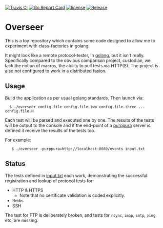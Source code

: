 [![Travis CI](https://img.shields.io/travis/skx/overseer/master.svg?style=flat-square)](https://travis-ci.org/skx/overseer)
[![Go Report Card](https://goreportcard.com/badge/github.com/skx/overseer)](https://goreportcard.com/report/github.com/skx/overseer)
[![license](https://img.shields.io/github/license/skx/overseer.svg)](https://github.com/skx/overseer/blob/master/LICENSE)
[![Release](https://img.shields.io/github/release/skx/overseer.svg)](https://github.com/skx/overseer/releases/latest)


# Overseer

This is a toy repository which contains some code designed to allow me
to experiment with class-factories in golang.

It might look like a remote protocol-tester, in [golang](https://golang.org),
but it isn't really.  Specifically compared to the obvious comparison
project, custodian, we lack the notion of macros, the ability to pull tests via HTTP(S).  The project is also not configured to work in a distributed fasion.


## Usage

Build the application as per usual golang standards.  Then launch
via:

      $ ./overseer config.file config.file.two config.file.three ... config.file.N

Each test will be parsed and executed one by one.  The results of the
tests will be output to the console and if the end-point of a [purppura](https://github.com/skx/purppura) server is defined it receive the results of the tests too.

For example:

       $ ./overseer -purppura=http://localhost:8080/events input.txt


## Status

The tests defined in [input.txt](input.txt) each work, demonstrating
the successful registration and lookup of protocol tests for:

* HTTP & HTTPS
  * Note that no certificate validation is coded explicitly.
* Redis
* SSH

The test for FTP is deliberately broken, and tests for `rsync`, `imap`,
`smtp`, `ping`, etc, are missing.
